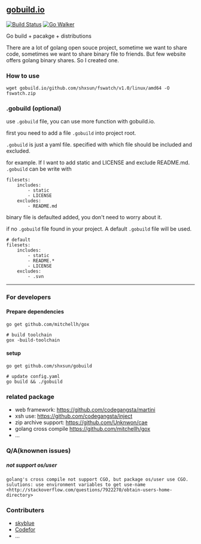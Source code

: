 ## [gobuild.io](http://gobuild.io)
[![Build Status](https://drone.io/github.com/shxsun/gobuild/status.png)](https://drone.io/github.com/shxsun/gobuild/latest)
[![Go Walker](http://gowalker.org/api/v1/badge)](http://gowalker.org/github.com/shxsun/gobuild)

Go build + pacakge + distributions

There are a lot of golang open souce project, sometime we want to share code, sometimes we want to share binary file to friends.
But few website offers golang binary shares. So I created one.

### How to use
	wget gobuild.io/github.com/shxsun/fswatch/v1.0/linux/amd64 -O fswatch.zip

### .gobuild (optional)
use `.gobuild` file, you can use more function with gobuild.io.

first you need to add a file `.gobuild` into project root.

`.gobuild` is just a yaml file. specified with which file should be included and excluded.

for example. If I want to add static and LICENSE and exclude README.md. `.gobuild` can be write with

	filesets:
		includes:
			- static
			- LICENSE
		excludes:
			- README.md

binary file is defaulted added, you don't need to worry about it.

if no `.gobuild` file found in your project. A default `.gobuild` file will be used.

	# default
	filesets:
		includes:
			- static
			- README.*
			- LICENSE
		excludes:
			- .svn

-------------------
### For developers
#### Prepare dependencies
	go get github.com/mitchellh/gox
	
	# build toolchain
	gox -build-toolchain

#### setup
	go get github.com/shxsun/gobuild
	
	# update config.yaml
	go build && ./gobuild
	

### related package
* web framework: <https://github.com/codegangsta/martini>
* xsh use: <https://github.com/codegangsta/inject>
* zip archive support: <https://github.com/Unknwon/cae>
* golang cross compile <https://github.com/mitchellh/gox>
* ...

### Q/A(knownen issues)
##### not support os/user

	golang's cross compile not support CGO, but package os/user use CGO.
	sulutions: use environment variables to get use-name <http://stackoverflow.com/questions/7922270/obtain-users-home-directory>

### Contributers
* [skyblue](https://github.com/shxsun)
* [Codefor](https://github.com/Codefor)
* ...
